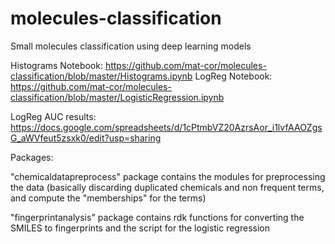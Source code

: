 # molecules-classification
Small molecules classification using deep learning models


Histograms Notebook: https://github.com/mat-cor/molecules-classification/blob/master/Histograms.ipynb
LogReg Notebook: https://github.com/mat-cor/molecules-classification/blob/master/LogisticRegression.ipynb

LogReg AUC results: https://docs.google.com/spreadsheets/d/1cPtmbVZ20AzrsAor_i1lvfAAOZgsG_aWVfeut5zsxk0/edit?usp=sharing

Packages:

"chemicaldatapreprocess" package contains the modules for preprocessing the data (basically discarding duplicated chemicals and non frequent terms, and compute the "memberships" for the terms)

"fingerprintanalysis" package contains rdk functions for converting the SMILES to fingerprints and the script for the logistic regression
